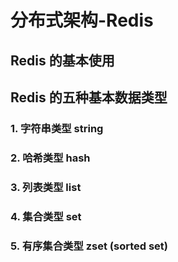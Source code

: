 # 分布式架构-Redis

## Redis 的基本使用

## Redis 的五种基本数据类型

### 1. 字符串类型 string






### 2. 哈希类型 hash






### 3. 列表类型 list






### 4. 集合类型 set







### 5. 有序集合类型 zset (sorted set)






























